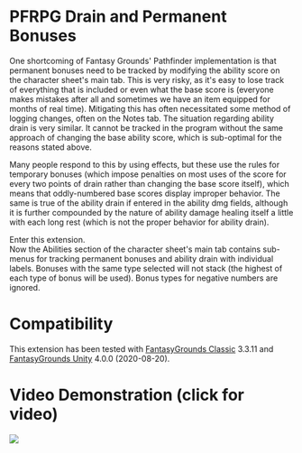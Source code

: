 # PFRPG Drain and Permanent Bonuses
One shortcoming of Fantasy Grounds' Pathfinder implementation is that permanent bonuses need to be tracked by modifying the ability score on the character sheet's main tab. This is very risky, as it's easy to lose track of everything that is included or even what the base score is (everyone makes mistakes after all and sometimes we have an item equipped for months of real time). Mitigating this has often necessitated some method of logging changes, often on the Notes tab.
The situation regarding ability drain is very similar. It cannot be tracked in the program without the same approach of changing the base ability score, which is sub-optimal for the reasons stated above.

Many people respond to this by using effects, but these use the rules for temporary bonuses (which impose penalties on most uses of the score for every two points of drain rather than changing the base score itself), which means that oddly-numbered base scores display improper behavior. The same is true of the ability drain if entered in the ability dmg fields, although it is further compounded by the nature of ability damage healing itself a little with each long rest (which is not the proper behavior for ability drain).

Enter this extension.<br>
Now the Abilities section of the character sheet's main tab contains sub-menus for tracking permanent bonuses and ability drain with individual labels. Bonuses with the same type selected will not stack (the highest of each type of bonus will be used). Bonus types for negative numbers are ignored.

# Compatibility
This extension has been tested with [FantasyGrounds Classic](https://www.fantasygrounds.com/home/FantasyGroundsClassic.php) 3.3.11 and [FantasyGrounds Unity](https://www.fantasygrounds.com/home/FantasyGroundsUnity.php) 4.0.0 (2020-08-20).

# Video Demonstration (click for video)
[<img src="https://i.ytimg.com/vi_webp/Xn-n9BpcB6s/hqdefault.webp">](https://youtu.be/Xn-n9BpcB6s)
